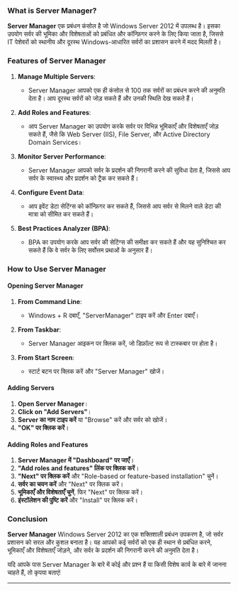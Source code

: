 

### What is Server Manager?

**Server Manager** एक प्रबंधन कंसोल है जो Windows Server 2012 में उपलब्ध है। इसका उपयोग सर्वर की भूमिका और विशेषताओं को प्रबंधित और कॉन्फ़िगर करने के लिए किया जाता है, जिससे IT पेशेवरों को स्थानीय और दूरस्थ Windows-आधारित सर्वरों का प्रशासन करने में मदद मिलती है।

### Features of Server Manager

1. **Manage Multiple Servers**:
   - Server Manager आपको एक ही कंसोल से 100 तक सर्वरों का प्रबंधन करने की अनुमति देता है। आप दूरस्थ सर्वरों को जोड़ सकते हैं और उनकी स्थिति देख सकते हैं।

2. **Add Roles and Features**:
   - आप Server Manager का उपयोग करके सर्वर पर विभिन्न भूमिकाएँ और विशेषताएँ जोड़ सकते हैं, जैसे कि Web Server (IIS), File Server, और Active Directory Domain Services।

3. **Monitor Server Performance**:
   - Server Manager आपको सर्वर के प्रदर्शन की निगरानी करने की सुविधा देता है, जिससे आप सर्वर के स्वास्थ्य और प्रदर्शन को ट्रैक कर सकते हैं।

4. **Configure Event Data**:
   - आप इवेंट डेटा सेटिंग्स को कॉन्फ़िगर कर सकते हैं, जिससे आप सर्वर से मिलने वाले डेटा की मात्रा को सीमित कर सकते हैं।

5. **Best Practices Analyzer (BPA)**:
   - BPA का उपयोग करके आप सर्वर की सेटिंग्स की समीक्षा कर सकते हैं और यह सुनिश्चित कर सकते हैं कि वे सर्वर के लिए सर्वोत्तम प्रथाओं के अनुसार हैं।

### How to Use Server Manager

#### Opening Server Manager

1. **From Command Line**:
   - Windows + R दबाएँ, "ServerManager" टाइप करें और Enter दबाएँ।

2. **From Taskbar**:
   - Server Manager आइकन पर क्लिक करें, जो डिफ़ॉल्ट रूप से टास्कबार पर होता है।

3. **From Start Screen**:
   - स्टार्ट बटन पर क्लिक करें और "Server Manager" खोजें।

#### Adding Servers

1. **Open Server Manager**।
2. **Click on "Add Servers"**।
3. **Server का नाम टाइप करें** या "Browse" करें और सर्वर को खोजें।
4. **"OK" पर क्लिक करें**।

#### Adding Roles and Features

1. **Server Manager में "Dashboard" पर जाएँ**।
2. **"Add roles and features" लिंक पर क्लिक करें**।
3. **"Next" पर क्लिक करें** और "Role-based or feature-based installation" चुनें।
4. **सर्वर का चयन करें** और "Next" पर क्लिक करें।
5. **भूमिकाएँ और विशेषताएँ चुनें**, फिर "Next" पर क्लिक करें।
6. **इंस्टॉलेशन की पुष्टि करें** और "Install" पर क्लिक करें।

### Conclusion

**Server Manager** Windows Server 2012 का एक शक्तिशाली प्रबंधन उपकरण है, जो सर्वर प्रशासन को सरल और कुशल बनाता है। यह आपको कई सर्वरों को एक ही स्थान से प्रबंधित करने, भूमिकाएँ और विशेषताएँ जोड़ने, और सर्वर के प्रदर्शन की निगरानी करने की अनुमति देता है। 

यदि आपके पास Server Manager के बारे में कोई और प्रश्न हैं या किसी विशेष कार्य के बारे में जानना चाहते हैं, तो कृपया बताएं!

---
